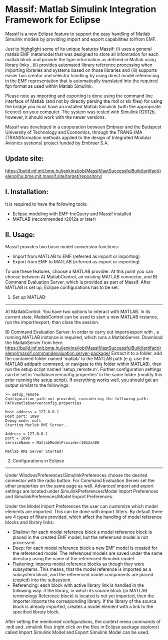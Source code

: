 Massif: Matlab Simulink Integration Framework for Eclipse
======

Massif is a new Eclipse feature to support the easy handling of Matlab Simulink models by providing import and export capabilities to/from EMF. 

Just to highglight some of its unique features Massif: (i) uses a general matlab EMF metamodel that was designed to store all infomration for each matlab block and provide the type information as defined in Matlab using library links , (ii)  provides automated library reference processing when importing libraries and systems based on those libraries and (iii) supports easier bus creator and selector handling by using direct model referencing in the EMF representation that is automatically translated into the required fqn format as used within Matlab Simulink. 

Please note as importing and exporting is done using the command line interface of Matlab (and not by directly parsing the mdl or slx files) for using the bridge you must have an installed Matlab Simulink (with the appropriate licence) on your computer. The system was tested with Simulink R2012b, however, it should work with the newer versions.

Massif was developed in a cooperation between Embraer and the Budapest University of Technology and Economics, through the TRANS-IMA (TRANSformation methods applied to the design of Integrated Modular Avionics systems) project funded by Embraer S.A.

Update site:
------------
https://build.inf.mit.bme.hu/jenkins/job/Massif/lastSuccessfulBuild/artifact/releng/hu.bme.mit.massif.site/target/repository/

I. Installation:
---------------------------
It is required to have the following tools:
 * Eclipse modeling with EMF-IncQuery and Massif installed
 * MATLAB (recommended r2012a or later)


II. Usage:
----------
Massif provides two basic model conversion functions:
 * Import from MATLAB to EMF (referred as import or importing)
 * Export from EMF to MATLAB (referred as export or exporting)

To use these features, choose a MATLAB provider. At this point you can choose between A) MatlabControl, an existing MATLAB connector, and B) Command Evaluation Server, which is provided as part of Massif.
After MATLAB is set up, Eclipse configurations has to be set.

1. Set up MATLAB:
-----------------
A) MatlabControl: You have two options to interact with MATLAB. In its current state, MatlabControl can be used to start a new MATLAB instance, run the import/export, than close the session.

B) Command Evaluation Server: In order to carry out import/export with , a running MATLAB instance is required, which runs a MatlabServer. Download the MatlabServer from here: 
https://build.inf.mit.bme.hu/jenkins/job/Massif/lastSuccessfulBuild/artifact/releng/massif.commandevaluation.server-package/
Extract it to a folder, add the contained folder named 'matlab' to the MATLAB path (e.g. use the MATLAB addpath command, or navigate to this folder within MATLAB), then run the setup script named 'setup_remote.m'. Further configuration settings can be set in 'matlabserverconfig.properties' in the same folder (modify this prior running the setup script). If everything works well, you should get an output similat to the followings:

```
>> setup_remote
Configuration path not provided, considering the following path: PATH\matlabserverconfig.properties

Host address = 127.0.0.1
Host port: 1098
Debug mode: null
Starting Matlab RMI Server...

Address = 127.0.0.1
port = 1098
serviceName = MatlabModelProviderr2012a480

Matlab RMI Server Started!
```

2. Configurations in Eclipse
---------------------------
Under Window/Preferences/SimulinkPreferences choose the desired connector with the radio button. For Command Evaluation Server set the other properties on the same page as well. Advanced import and export settings are located under SimulinkPreferences/Model Import Preferences and SimulinkPreferences/Model Export Preferences.

Under the Model Import Preferences the user can customize which model elements are imported. This can be done with import filters. By default there are 4 types of filters provided, which affect the handling of model reference blocks and library links:
 * Shallow: for each model reference block a model reference block is placed in the created EMF model, but the referenced model is not processed.
 * Deep: for each model reference block a new EMF model is created for the referenced model. The referenced models are saved under the same directory using the name of the referenced Simulink model.
 * Flattening: imports model reference blocks as though they were subsystems. This means, that the model reference is imported as a subsystem block, and the referenced model components are placed (copied) into the subsystem.
 * Referencing: each block with active library link is handled in the following way: if the library, in wihch its source block (in MATLAB terminology Reference block) is located is not yet imported, then the importer imports the corresponding library. If the library of the source block is already imported, creates a model element with a link to the specified library block.

After setting the mentioned configurations, the context menu commands of .mdl and .simulink files (right click on the files in Eclipse package explorer) called Import Simulink Model and Export Simulink Model can be used.
